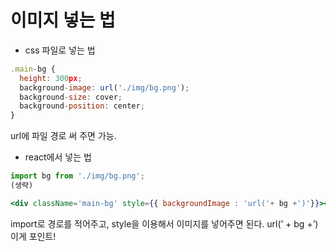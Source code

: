 # 이미지 넣는 법

- css 파일로 넣는 법

```jsx
.main-bg {
  height: 300px;
  background-image: url('./img/bg.png');
  background-size: cover;
  background-position: center;
}
```

url에 파일 경로 써 주면 가능.

- react에서 넣는 법

```jsx
import bg from './img/bg.png';
(생략)

<div className='main-bg' style={{ backgroundImage : 'url('+ bg +')'}}></div>
```

import로 경로를 적어주고, style을 이용해서 이미지를 넣어주면 된다. url(’ + bg +’) 이게 포인트!